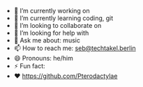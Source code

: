 - 🔭 I’m currently working on 
- 🌱 I’m currently learning coding, git
- 👯 I’m looking to collaborate on 
- 🤔 I’m looking for help with
- 💬 Ask me about: music
- 📫 How to reach me: seb@techtakel.berlin
- 😄 Pronouns: he/him
- ⚡ Fun fact: 
- ❤️ https://github.com/Pterodactylae

